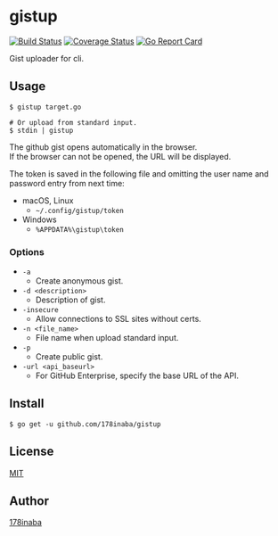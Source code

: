 # gistup

[![Build Status](https://travis-ci.org/178inaba/gistup.svg?branch=master)](https://travis-ci.org/178inaba/gistup)
[![Coverage Status](https://coveralls.io/repos/github/178inaba/gistup/badge.svg?branch=master)](https://coveralls.io/github/178inaba/gistup?branch=master)
[![Go Report Card](https://goreportcard.com/badge/github.com/178inaba/gistup)](https://goreportcard.com/report/github.com/178inaba/gistup)

Gist uploader for cli.

## Usage

```console
$ gistup target.go

# Or upload from standard input.
$ stdin | gistup
```

The github gist opens automatically in the browser.  
If the browser can not be opened, the URL will be displayed.

The token is saved in the following file and omitting the user name and password entry from next time:

* macOS, Linux
  * `~/.config/gistup/token`
* Windows
  * `%APPDATA%\gistup\token`

### Options

* `-a`
  * Create anonymous gist.
* `-d <description>`
  * Description of gist.
* `-insecure`
  * Allow connections to SSL sites without certs.
* `-n <file_name>`
  * File name when upload standard input.
* `-p`
  * Create public gist.
* `-url <api_baseurl>`
  * For GitHub Enterprise, specify the base URL of the API.

## Install

```console
$ go get -u github.com/178inaba/gistup
```

## License

[MIT](LICENSE)

## Author

[178inaba](https://github.com/178inaba)
